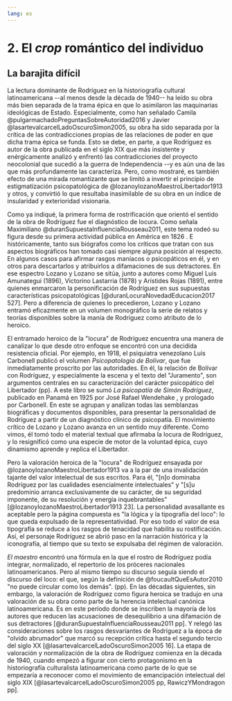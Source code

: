 ```yaml
---
lang: es
---
```


# 2. El *crop* romántico del individuo

## La barajita difícil

La lectura dominante de Rodríguez en la historiografía cultural latinoamericana --al menos desde la década de 1940-- ha leído su obra  más bien separada de la trama épica en que lo asimilaron las maquinarias ideológicas de Estado. Especialmente, como han señalado Camila @pulgarmachadoPreguntasSobreAutoridad2016 y Javier @lasartevalcarcelLadoOscuroSimon2005, su obra ha sido separada por la crítica de las contradicciones propias de las relaciones de poder en que dicha trama épica se funda. Esto se debe, en parte, a que Rodríguez es autor de la obra publicada en el siglo XIX que más insistente y enérgicamente analizó y enfrentó las contradicciones del proyecto neocolonial que sucedió a la guerra de Independencia --y es aún una de las que más profundamente las caracteriza. Pero, como mostraré, es también efecto de una mirada romantizante que se limitó a invertir el principio de estigmatización psicopatológica de @lozanoylozanoMaestroLibertador1913 y otros, y convirtió lo que resultaba inasimilable de su obra en un índice de insularidad y exterioridad visionaria.

Como ya indiqué, la primera forma de rostrificación que orientó el sentido de la obra de Rodríguez fue el diagnóstico de locura. Como señala Maximiliano @duranSupuestaInfluenciaRousseau2011,  este tema rodeó su figura desde su primera actividad pública en América en 1826 . E históricamente, tanto sus biógrafos como los críticos que tratan con sus aspectos biográficos han tomado casi siempre alguna posición al respecto. En algunos casos para afirmar rasgos maníacos o  psicopáticos en él, y en otros para descartarlos y atribuirlos a difamaciones de sus detractores. En ese espectro  Lozano y Lozano se sitúa, junto a  autores como Miguel Luis Amunategui (1896), Victorino Lastarria (1878) y Arístides Rojas (1891), entre quienes enmarcaron la personificación de Rodríguez en sus supuestas características psicopatológicas [@duranLocuraNovedadEducacion2017 527]. Pero a diferencia de quienes lo precedieron, Lozano y Lozano entramó eficazmente en un volumen monográfico la serie de relatos y teorías disponibles sobre la manía de Rodríguez como atributo de lo heroico. 

El entramado heroico de la "locura" de Rodríguez encuentra una manera de canalizar lo que desde otro enfoque se encontró con una decidida resistencia oficial. Por ejemplo, en 1918, el psiquiatra venezolano Luis Carbonell publicó el volumen *Psicopatología de Bolívar*, que fue inmediatamente proscrito por las autoridades. En él, la relación de Bolívar con Rodríguez, y especialmente la escena y el texto del "Juramento", son argumentos centrales en su caracterización del carácter psicopático del Libertador (pp). A este libro se sumó *La psicopatía de Simón Rodríguez*, publicado en Panamá en 1925 por José Rafael Wendehake , y prologado por Carbonell. En este se agrupan y analizan todas las semblanzas biográficas y documentos disponibles, para presentar la personalidad de Rodríguez a partir de un diagnóstico clínico de psicopatía. El movimiento crítico de Lozano y Lozano avanza en un sentido muy diferente. Como vimos, él tomó todo el material textual que afirmaba la locura de Rodríguez, y lo resignificó como una especie de motor de la voluntad épica, cuyo dinamismo aprende y replica el Libertador. 

Pero la valoración heroica de la "locura" de Rodríguez ensayada por @lozanoylozanoMaestroLibertador1913 va a la par de una invalidación tajante del valor intelectual de sus escritos. Para él, "[n]o dominaba Rodríguez por las cualidades esencialmente intelectuales" y "[s]u predominio arranca exclusivamente de su carácter, de su seguridad imponente, de su resolución y energía inquebrantables" [@lozanoylozanoMaestroLibertador1913  23]. La personalidad avasallante es aceptable pero la página compuesta es "la lógica y la tipografía del loco": lo que queda expulsado de la representatividad. Por eso todo el valor de esa tipografía se reduce a los rasgos de tenacidad que habilita su rostificación. Así, el personaje Rodríguez se abrió paso en la narración histórica y la iconografía, al tiempo que su texto se expulsaba del régimen de valoración. 

*El maestro* encontró una fórmula en la que el rostro de Rodríguez podía integrar, normalizado, el repertorio de los próceres nacionales latinoamericanos. Pero al mismo tiempo su discurso seguía siendo el discurso del loco: el que, según la definición de  @foucaultQueEsAutor2010 "no puede circular como los demás". (pp). En las décadas siguientes, sin embargo, la valoración de Rodríguez como figura heroica se tradujo en una valoración de su obra como parte de la herencia intelectual canónica latinoamericana. Es en este período donde se inscriben la mayoría de los autores que reducen las acusaciones de desequilibrio a una difamación de sus detractores [@duranSupuestaInfluenciaRousseau2011 pp]. Y relegó las consideraciones sobre los rasgos desvariantes de Rodríguez a la época de "olvido abrumador" que marcó su recepción crítica hasta el segundo tercio del siglo XX [@lasartevalcarcelLadoOscuroSimon2005 16]. La etapa de valoración y normalización de la obra de Rodríguez comienza en la década de 1940, cuando empezó a figurar con cierto protagonismo en la historiografía culturalista latinoamericana como parte de lo que se empezaría a reconocer como el movimiento de emancipación intelectual del siglo XIX [@lasartevalcarcelLadoOscuroSimon2005 pp, RawiczYMondragon pp].